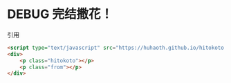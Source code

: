 # DEBUG 完结撒花！

引用

```html
<script type="text/javascript" src="https://huhaoth.github.io/hitokoto.js"></script>
<div>
	<p class="hitokoto"></p>
	<p class="from"></p>
</div>
```
